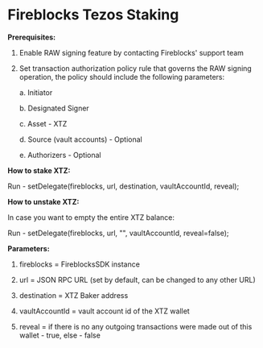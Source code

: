 # Fireblocks Tezos Staking

**Prerequisites:** 

1. Enable RAW signing feature by contacting Fireblocks' support team

2. Set transaction authorization policy rule that governs the RAW signing operation, the policy should include the following parameters:

    a. Initiator

    b. Designated Signer

    c. Asset - XTZ

    d. Source (vault accounts) - Optional

    e. Authorizers - Optional

**How to stake XTZ:**

Run - setDelegate(fireblocks, url, destination, vaultAccountId, reveal);

**How to unstake XTZ:**

In case you want to empty the entire XTZ balance:

 Run - setDelegate(fireblocks, url, "", vaultAccountId, reveal=false);

**Parameters:**

1. fireblocks = FireblocksSDK instance

2. url = JSON RPC URL (set by default, can be changed to any other URL)
 
3. destination = XTZ Baker address
 
4. vaultAccountId = vault account id of the XTZ wallet
 
5. reveal = if there is no any outgoing transactions were made out of this wallet - true, else - false

